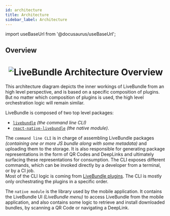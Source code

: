 ```yaml
---
id: architecture
title: Architecture
sidebar_label: Architecture
---
```


import useBaseUrl from '@docusaurus/useBaseUrl';

## Overview

<h1 align="center">
  <img alt="LiveBundle Architecture Overview" src={useBaseUrl('img/lbarch.svg')} />
</h1>

This architecture diagram depicts the inner workings of LiveBundle from an high level perspective, and is based on a specific composition of plugins. But no matter which composition of plugins is used, the high level orchestration logic will remain similar.

LiveBundle is composed of two top level packages:
- [`livebundle`](https://github.com/electrode-io/livebundle) *(the command line CLI)*
- [`react-native-livebundle`](https://github.com/electrode-io/react-native-livebunde) *(the native module)*.

The `command line CLI` is in charge of assembling LiveBundle packages _(containing one or more JS bundle along with some metadata)_ and uploading them to the storage. It is also responsible for generating package representations in the form of QR Codes and DeepLinks and ultimately surfacing these representations for consumption. The CLI exposes different commands, which can be invoked directly by a developer from a terminal, or by a CI job.<br/>
Most of the CLI logic is coming from [LiveBundle plugins](./plugins.md). The CLI is mostly only orchestrating the plugins in a specific order.

The `native module` is the library used by the mobile application. It contains the LiveBundle UI _(LiveBundle menu)_ to access LiveBundle from the mobile application, and also contains some logic to retrieve and install downloaded bundles, by scanning a QR Code or navigating a DeepLink.
